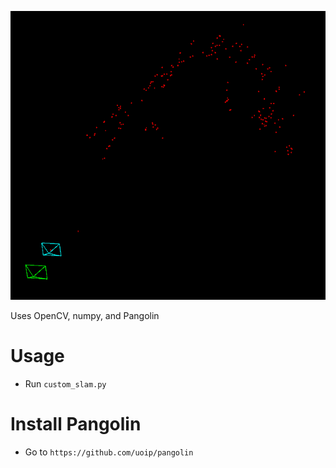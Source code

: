![Image showing two cameras and triangulated points](slam.png)

Uses OpenCV, numpy, and Pangolin

Usage
=======
- Run `custom_slam.py`

Install Pangolin
=======
- Go to `https://github.com/uoip/pangolin`

